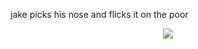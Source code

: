 jake picks his nose and flicks it on the poor
</p> 
<p align="center">
<img src=https://i.postimg.cc/Gmqgqgpf/IMG-4421.jpg>

  


